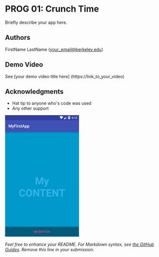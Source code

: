 # PROG 01: Crunch Time

Briefly describe your app here.

## Authors

FirstName LastName ([your_email@berkeley.edu](mailto:your_email@berkeley.edu))

## Demo Video

See [your demo video title here] (https://link_to_your_video)

## Acknowledgments

* Hat tip to anyone who's code was used
* Any other support

<img src="screenshots/main.png" height="400" alt="Screenshot"/>

*Feel free to enhance your README. For Markdown syntax, see [the GitHub Guides](https://guides.github.com/features/mastering-markdown/). Remove this line in your submission.*
